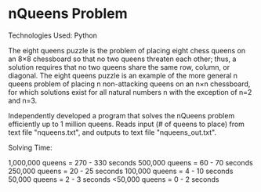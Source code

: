 # nQueens Problem

Technologies Used: Python

The eight queens puzzle is the problem of placing eight chess queens on an 8×8 chessboard so that no two queens threaten each other; thus, a solution requires that no two queens share the same row, column, or diagonal. The eight queens puzzle is an example of the more general n queens problem of placing n non-attacking queens on an n×n chessboard, for which solutions exist for all natural numbers n with the exception of n=2 and n=3.

Independently developed a program that solves the nQueens problem efficiently up to 1 million queens. Reads input (# of queens to place) from text file "nqueens.txt", and outputs to text file "nqueens_out.txt". 

Solving Time:

1,000,000 queens = 270 - 330 seconds
500,000 queens = 60 - 70 seconds
250,000 queens = 20 - 25 seconds
100,000 queens = 4 - 10 seconds
50,000 queens = 2 - 3 seconds
<50,000 queens = 0 - 2 seconds
